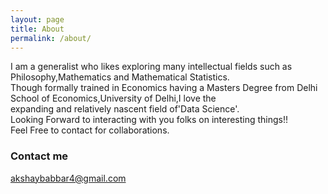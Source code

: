 ```yaml
---
layout: page
title: About
permalink: /about/
---
```


I am a generalist who likes exploring many intellectual fields such as Philosophy,Mathematics and Mathematical Statistics.  
Though formally trained in Economics having a Masters Degree from Delhi School of Economics,University of Delhi,I love the  
expanding and relatively nascent field of'Data Science'.  
Looking Forward to interacting with you folks on interesting things!!  
Feel Free to contact for collaborations.  




### Contact me

[akshaybabbar4@gmail.com](mailto:email@domain.com)
